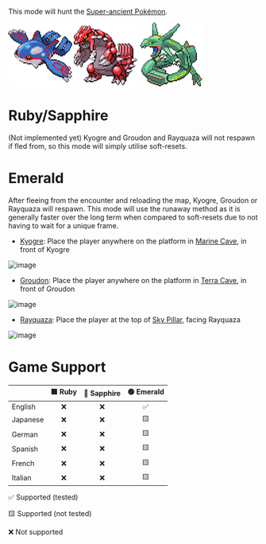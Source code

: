 This mode will hunt the [Super-ancient Pokémon](https://bulbapedia.bulbagarden.net/wiki/List_of_in-game_event_Pok%C3%A9mon_(Emerald)#Super-ancient_Pok.C3.A9mon). 

![](https://raw.githubusercontent.com/40Cakes/pokebot-gen3/main/sprites/pokemon/normal/Kyogre.png) ![](https://raw.githubusercontent.com/40Cakes/pokebot-gen3/main/sprites/pokemon/normal/Groudon.png) ![](https://raw.githubusercontent.com/40Cakes/pokebot-gen3/main/sprites/pokemon/normal/Rayquaza.png)

# Ruby/Sapphire
(Not implemented yet) Kyogre and Groudon and Rayquaza will not respawn if fled from, so this mode will simply utilise soft-resets.

# Emerald
After fleeing from the encounter and reloading the map, Kyogre, Groudon or Rayquaza will respawn. This mode will use the runaway method as it is generally faster over the long term when compared to soft-resets due to not having to wait for a unique frame.

- [Kyogre](https://bulbapedia.bulbagarden.net/wiki/Kyogre_(Pok%C3%A9mon)): Place the player anywhere on the platform in [Marine Cave](https://bulbapedia.bulbagarden.net/wiki/Marine_Cave), in front of Kyogre

![image](https://github.com/40Cakes/pokebot-gen3/assets/16377135/919ac5da-2415-4134-99ba-aaac41f9faea)

- [Groudon](https://bulbapedia.bulbagarden.net/wiki/Groudon_(Pok%C3%A9mon)): Place the player anywhere on the platform in [Terra Cave](https://bulbapedia.bulbagarden.net/wiki/Terra_Cave), in front of Groudon

![image](https://github.com/40Cakes/pokebot-gen3/assets/16377135/8d1f214c-a038-4fb7-96d9-2e5bcb06b576)

- [Rayquaza](https://bulbapedia.bulbagarden.net/wiki/Rayquaza_(Pok%C3%A9mon)): Place the player at the top of [Sky Pillar](https://bulbapedia.bulbagarden.net/wiki/Sky_Pillar), facing Rayquaza

![image](https://github.com/40Cakes/pokebot-gen3/assets/16377135/648ab21a-363e-44b2-a24c-10c41adb3424)

# Game Support
|          | 🟥 Ruby | 🔷 Sapphire | 🟢 Emerald |
|:---------|:-------:|:-----------:|:----------:|
| English  |    ❌    |      ❌      |     ✅      |
| Japanese |  ❌   |    ❌     |    🟨    |
| German   |  ❌   |    ❌     |    🟨    |
| Spanish  |  ❌   |    ❌     |    🟨    |
| French   |  ❌   |    ❌     |    🟨    |
| Italian  |  ❌   |    ❌     |    🟨    |

✅ Supported (tested)

🟨 Supported (not tested)

❌ Not supported